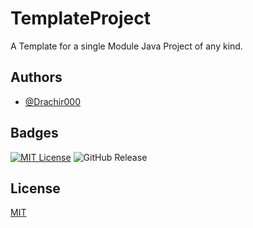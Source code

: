 # TemplateProject

A Template for a single Module Java Project of any kind.

## Authors

- [@Drachir000](https://github.com/Drachir000)

## Badges

[![MIT License](https://img.shields.io/badge/License-MIT-green.svg)](https://choosealicense.com/licenses/mit/)
![GitHub Release](https://img.shields.io/github/v/release/CastleRobotix/JavaProjectTemplate?display_name=release)

## License

[MIT](https://github.com/CastleRobotix/JavaProjectTemplate/blob/master/LICENSE)
